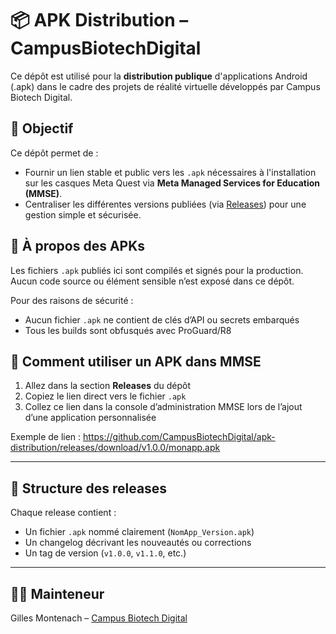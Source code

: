 # 📦 APK Distribution – CampusBiotechDigital

Ce dépôt est utilisé pour la **distribution publique** d'applications Android (.apk) dans le cadre des projets de réalité virtuelle développés par Campus Biotech Digital.

## 🎯 Objectif

Ce dépôt permet de :

- Fournir un lien stable et public vers les `.apk` nécessaires à l'installation sur les casques Meta Quest via **Meta Managed Services for Education (MMSE)**.
- Centraliser les différentes versions publiées (via [Releases](https://github.com/CampusBiotechDigital/apk-distribution/releases)) pour une gestion simple et sécurisée.

## 🔐 À propos des APKs

Les fichiers `.apk` publiés ici sont compilés et signés pour la production.  
Aucun code source ou élément sensible n’est exposé dans ce dépôt.

Pour des raisons de sécurité :
- Aucun fichier `.apk` ne contient de clés d’API ou secrets embarqués
- Tous les builds sont obfusqués avec ProGuard/R8

## 🚀 Comment utiliser un APK dans MMSE

1. Allez dans la section **Releases** du dépôt
2. Copiez le lien direct vers le fichier `.apk`
3. Collez ce lien dans la console d’administration MMSE lors de l’ajout d’une application personnalisée

Exemple de lien :
https://github.com/CampusBiotechDigital/apk-distribution/releases/download/v1.0.0/monapp.apk

---

## 📂 Structure des releases

Chaque release contient :
- Un fichier `.apk` nommé clairement (`NomApp_Version.apk`)
- Un changelog décrivant les nouveautés ou corrections
- Un tag de version (`v1.0.0`, `v1.1.0`, etc.)

---

## 👨‍🔧 Mainteneur

Gilles Montenach – [Campus Biotech Digital](https://campusbiotechdigital.ch)
